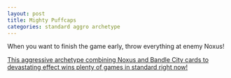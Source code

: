 ```yaml
---
layout: post
title: Mighty Puffcaps
categories: standard aggro archetype
---
```


When you want to finish the game early, throw everything at enemy Noxus!

[This aggressive archetype combining Noxus and Bandle City cards to devastating effect wins plenty of games in standard right now!](https://lor.gg/archetype/7179/statistics)
